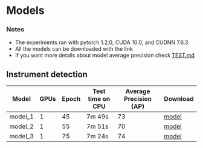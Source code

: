 # Models

### Notes
- The experiments ran with pytorch 1.2.0, CUDA 10.0, and CUDNN 7.6.3
- All the models can be downloaded with the link
- If you want more details about model average precision check [TEST.md](TEST.md)


## Instrument detection

| Model                    | GPUs | Epoch | Test time on CPU |   Average Precision (AP)               |  Download | 
|--------------------------|------|-------|----------------|--------------------|-----------|
|model_1|1|45|7m 49s|73|[model](https://drive.google.com/file/d/1vFO-rkP_VungmU2A_mQ9oWsy0OncjK4m/view?usp=drive_link)|
|model_2|1|55|7m 51s|70|[model](https://drive.google.com/file/d/1PydVi1IreS2AbU5uAIuzU9YY9avz7OfC/view?usp=drive_link)|
|model_3|1|75|7m 24s|74|[model](https://drive.google.com/file/d/1h0Xpz3K3s1SFB4TrMfM6l3Hv5eM_DKVt/view?usp=drive_link)|




